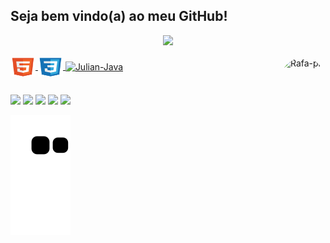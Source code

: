 ## **Seja bem vindo(a) ao meu GitHub!**
<div align="center">
  <a href="https://github.com/Julian-Siqueira-Developer">
  <img height="200em" src="https://github-readme-stats.vercel.app/api?username=Julian-Siqueira-Developer&show_icons=true&theme=dark&include_all_commits=true&count_private=true"/>
  <!--<img height="150em" src="https://github-readme-stats.vercel.app/api/top-langs/?username=Julian-Siqueira-Developer&layout=compact&langs_count=7&theme=dark"/>-->
</div>
<div style="display: inline_block"><br>
  <img align="center" alt="Julian-HTML" height="30" width="40" src="https://raw.githubusercontent.com/devicons/devicon/master/icons/html5/html5-original.svg">
  <img align="center" alt="Julian-CSS" height="30" width="40" src="https://raw.githubusercontent.com/devicons/devicon/master/icons/css3/css3-original.svg">
  <img align="center" alt="Julian-Java" height="30" width="40" src="https://user-images.githubusercontent.com/104464606/165438752-0bab38a3-0669-4bf3-9b11-fe5b0864fd0c.svg">
  <img align="right" alt="Rafa-pic" height="150" style="border-radius:50px;" src="https://user-images.githubusercontent.com/104464606/165437018-25d7d8f9-acdf-4747-b506-119a2fdd62aa.png?width=676&height=676">
</div>
  
  ##
 
<div> 
  <a href="https://api.whatsapp.com/send?phone=5524999350716&text=Ol%C3%A1%20!!" target="_blank"><img src="https://img.shields.io/badge/WhatsApp-25D366?style=for-the-badge&logo=whatsapp&logoColor=white" target="_blank"></a>
  <a href="https://www.instagram.com/julian.siqueira_/" target="_blank"><img src="https://img.shields.io/badge/-Instagram-%23E4405F?style=for-the-badge&logo=instagram&logoColor=white" target="_blank"></a>
 <a href="#" target="_blank"><img src="https://img.shields.io/badge/Java-ED8B00?style=for-the-badge&logo=java&logoColor=white" target="_blank"></a> 
  <a href = "mailto:contatoJuliansiqueira_developer@outlook.com.br"><img src="https://img.shields.io/badge/Microsoft_Outlook-0078D4?style=for-the-badge&logo=microsoft-outlook&logoColor=white" target="_blank"></a>
  <a href="#" target="_blank"><img src="https://img.shields.io/badge/GIT-E44C30?style=for-the-badge&logo=git&logoColor=white" target="_blank"></a> 
 
  ![Snake animation](https://github.com/rafaballerini/rafaballerini/blob/output/github-contribution-grid-snake.svg)
 
</div>
